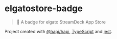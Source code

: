 # elgatostore-badge

> 🚩 A badge for elgato StreamDeck App Store

Project created with [@hapi/hapi](https://hapi.dev/), [TypeScript](https://www.typescriptlang.org/) and [jest](https://jestjs.io/).
